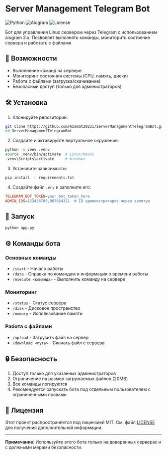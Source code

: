 # Server Management Telegram Bot

![Python](https://img.shields.io/badge/python-3.9+-blue.svg)
![Aiogram](https://img.shields.io/badge/aiogram-3.x-green.svg)
![License](https://img.shields.io/badge/license-MIT-orange.svg)

Бот для управления Linux сервером через Telegram с использованием aiogram 3.x. Позволяет выполнять команды, мониторить состояние сервера и работать с файлами.

## 📌 Возможности

- Выполнение команд на сервере
- Мониторинг состояния системы (CPU, память, диски)
- Работа с файлами (загрузка/скачивание)
- Безопасный доступ (только для администраторов)

## 🛠 Установка

1. Клонируйте репозиторий:
```bash
git clone https://github.com/Azamat2023i/ServerManagementTelegramBot.git
cd ServerManagementTelegramBot
```

2. Создайте и активируйте виртуальное окружение:
```bash
python -m venv .venv
source .venv/bin/activate  # Linux/MacOS
.venv\Scripts\activate     # Windows
```

3. Установите зависимости:
```bash
pip install -r requirements.txt
```

4. Создайте файл `.env` и заполните его:
```ini
TELEGRAM_BOT_TOKEN=your_bot_token_here
ADMIN_IDS=123456789,987654321  # ID администраторов через запятую
```

## 🚀 Запуск

```bash
python app.py
```

## ⚙️ Команды бота

### Основные команды
- `/start` - Начало работы
- `/data` - Справка по командам и информация о времени работы
- `/execute <команда>` - Выполнить команду на сервере

### Мониторинг
- `/status` - Статус сервера
- `/disk` - Дисковое пространство
- `/memory` - Использование памяти

### Работа с файлами
- `/upload` - Загрузить файл на сервер
- `/download <путь>` - Скачать файл с сервера

## 🔒 Безопасность

1. Доступ только для указанных администраторов
2. Ограничение на размер загружаемых файлов (20MB)
3. Все команды логируются
4. Рекомендуется запускать бота под отдельным пользователем с ограниченными правами

## 📄 Лицензия

Этот проект распространяется под лицензией MIT. См. файл [LICENSE](LICENSE) для получения дополнительной информации.

---

**Примечание**: Используйте этого бота только на доверенных серверах и с должными мерами безопасности.

